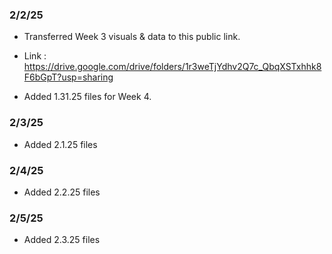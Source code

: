 ### 2/2/25

- Transferred Week 3 visuals & data to this public link.

- Link : https://drive.google.com/drive/folders/1r3weTjYdhv2Q7c_QbqXSTxhhk8F6bGpT?usp=sharing

- Added 1.31.25 files for Week 4.

### 2/3/25

- Added 2.1.25 files

### 2/4/25

- Added 2.2.25 files

### 2/5/25

- Added 2.3.25 files